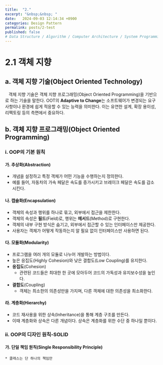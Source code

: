 ```yaml
---
title:  "2."
excerpt: "&nbsp;&nbsp; "
date:   2024-09-03 12:14:34 +0900
categories: Design Pattern
permalink: posts/2-test
published: false
# Data Structure / Algorithm / Computer Architecture / System Programming / Computer Network / Database / Design Pattern / Web Programming / JavaScript / Java
---
```

# 2.1 객체 지향

## a. 객체 지향 기술(Object Oriented Technology)

&nbsp;&nbsp; 객체 지향 기술은 객체 지향 프로그래밍(Object Oriented Programming)을 기반으로 하는 기술을 말한다. OOT의 **Adaptive to Change**는 소프트웨어가 변경되는 요구 사항이나 환경에 쉽게 적응할 수 있는 능력을 의미한다. 이는 유연한 설계, 확장 용이성, 리팩토링 등의 측면에서 중요하다.

## b. 객체 지향 프로그래밍(Object Oriented Programming)

### i. OOP의 기본 원칙

#### 가. **추상화**(Abstraction)
* 개념을 설정하고 특정 객체가 어떤 기능을 수행하는지 정의한다.
* 예를 들어, 자동차의 가속 페달은 속도를 증가시키고 브레이크 페달은 속도를 감소시킨다.

#### 나. **캡슐화**(Encapsulation)
* 객체의 속성과 행위를 하나로 묶고, 외부에서 접근을 제한한다.
* 객체의 속성은 **필드**(Field)로, 행위는 **메서드**(Method)로 구현한다.
* 객체의 내부 구현 방식은 숨기고, 외부에서 접근할 수 있는 인터페이스만 제공한다.
* 사용자는 객체가 어떻게 작동하는지 알 필요 없이 인터페이스만 사용하면 된다.

#### 다. **모듈화**(Modularity)
* 프로그램을 여러 개의 모듈로 나누어 개발하는 방법이다.
* 높은 응집도(Highly Cohesion)와 낮은 결합도(Low Coupling)를 유지한다.
* **응집도**(Cohesion)
    * 관련된 코드들은 최대한 한 곳에 모아두어 코드의 가독성과 유지보수성을 높인다.
* **결합도**(Coupling)
    * 객체는 최소한의 의존성만을 가지며, 다른 객체에 대한 의존성을 최소화한다.

#### 라. **계층화**(Hierarchy)
* 코드 재사용을 위한 상속(Inheritance)을 통해 계층 구조를 만든다.
* 이때 계층화와 상속은 다른 개념이다. 상속은 계층화를 위한 수단 중 하나일 뿐이다.

### ii. OOP의 디자인 원칙-SOLID

#### 가. **단일 책임 원칙**(Single Responsibility Principle)
    * 클래스는 단 하나의 책임만
